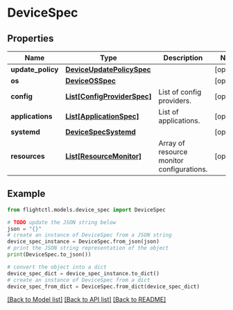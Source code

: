 # DeviceSpec


## Properties

Name | Type | Description | Notes
------------ | ------------- | ------------- | -------------
**update_policy** | [**DeviceUpdatePolicySpec**](DeviceUpdatePolicySpec.md) |  | [optional] 
**os** | [**DeviceOSSpec**](DeviceOSSpec.md) |  | [optional] 
**config** | [**List[ConfigProviderSpec]**](ConfigProviderSpec.md) | List of config providers. | [optional] 
**applications** | [**List[ApplicationSpec]**](ApplicationSpec.md) | List of applications. | [optional] 
**systemd** | [**DeviceSpecSystemd**](DeviceSpecSystemd.md) |  | [optional] 
**resources** | [**List[ResourceMonitor]**](ResourceMonitor.md) | Array of resource monitor configurations. | [optional] 

## Example

```python
from flightctl.models.device_spec import DeviceSpec

# TODO update the JSON string below
json = "{}"
# create an instance of DeviceSpec from a JSON string
device_spec_instance = DeviceSpec.from_json(json)
# print the JSON string representation of the object
print(DeviceSpec.to_json())

# convert the object into a dict
device_spec_dict = device_spec_instance.to_dict()
# create an instance of DeviceSpec from a dict
device_spec_from_dict = DeviceSpec.from_dict(device_spec_dict)
```
[[Back to Model list]](../README.md#documentation-for-models) [[Back to API list]](../README.md#documentation-for-api-endpoints) [[Back to README]](../README.md)


